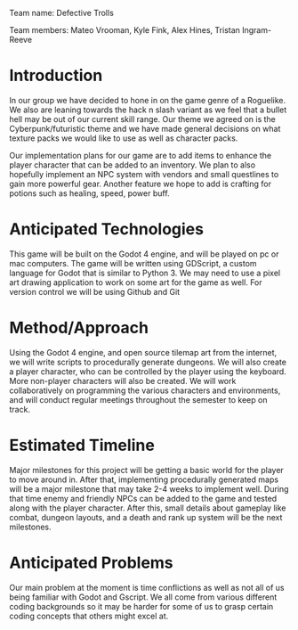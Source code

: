 Team name: Defective Trolls

Team members: Mateo Vrooman, Kyle Fink, Alex Hines, Tristan Ingram-Reeve

# Introduction

In our group we have decided to hone in on the game genre of a Roguelike. We also are leaning towards the hack n slash variant as we feel that a bullet hell may be out of our current skill range. Our theme we agreed on is the Cyberpunk/futuristic theme and we have made general decisions on what texture packs we would like to use as well as character packs.

Our implementation plans for our game are to add items to enhance the player character that can be added to an inventory. We plan to also hopefully implement an NPC system with vendors and small questlines to gain more powerful gear. Another feature we hope to add is crafting for potions such as healing, speed, power buff.

# Anticipated Technologies

This game will be built on the Godot 4 engine, and will be played on pc or mac computers. The game will be written using GDScript, a custom language for Godot that is similar to Python 3. We may need to use a pixel art drawing application to work on some art for the game as well. For version control we will be using Github and Git

# Method/Approach

Using the Godot 4 engine, and open source tilemap art from the internet, we will write scripts to procedurally generate dungeons. We will also create a player character, who can be controlled by the player using the keyboard. More non-player characters will also be created. We will work collaboratively on programming the various characters and environments, and will conduct regular meetings throughout the semester to keep on track. 

# Estimated Timeline

Major milestones for this project will be getting a basic world for the player to move around in. After that, implementing procedurally generated maps will be a major milestone that may take 2-4 weeks to implement well. During that time enemy and friendly NPCs can be added to the game and tested along with the player character. After this, small details about gameplay like combat, dungeon layouts, and a death and rank up system will be the next milestones. 

# Anticipated Problems

Our main problem at the moment is time conflictions as well as not all of us being familiar with Godot and Gscript. We all come from various different coding backgrounds so it may be harder for some of us to grasp certain coding concepts that others might excel at.
